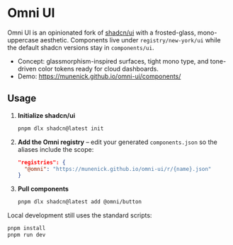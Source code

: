 # Omni UI

Omni UI is an opinionated fork of [shadcn/ui](https://ui.shadcn.com) with a frosted-glass, mono-uppercase aesthetic. Components live under `registry/new-york/ui` while the default shadcn versions stay in `components/ui`.

- Concept: glassmorphism-inspired surfaces, tight mono type, and tone-driven color tokens ready for cloud dashboards.
- Demo: https://munenick.github.io/omni-ui/components/

## Usage

1. **Initialize shadcn/ui**
   ```bash
   pnpm dlx shadcn@latest init
   ```

2. **Add the Omni registry** – edit your generated `components.json` so the aliases include the scope:
   ```json
   "registries": {
     "@omni": "https://munenick.github.io/omni-ui/r/{name}.json"
   }
   ```

3. **Pull components**
   ```bash
   pnpm dlx shadcn@latest add @omni/button
   ```

Local development still uses the standard scripts:

```bash
pnpm install
pnpm run dev
```
